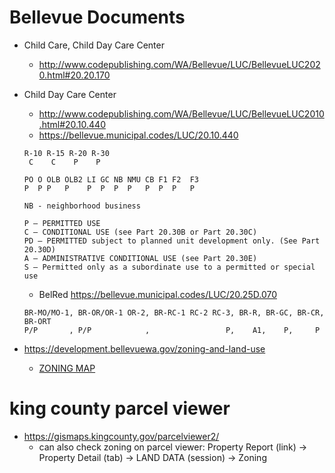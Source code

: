 # Bellevue Documents
* Child Care, Child Day Care Center 
  * http://www.codepublishing.com/WA/Bellevue/LUC/BellevueLUC2020.html#20.20.170
* Child Day Care Center
  * http://www.codepublishing.com/WA/Bellevue/LUC/BellevueLUC2010.html#20.10.440
  * https://bellevue.municipal.codes/LUC/20.10.440
  ```
  R-10 R-15 R-20 R-30
   C    C    P    P
   
  PO O OLB OLB2 LI GC NB NMU CB F1 F2  F3   
  P  P P   P    P  P  P  P   P  P  P   P
  
  NB - neighborhood business
  ```
  ```
  P – PERMITTED USE
  C – CONDITIONAL USE (see Part 20.30B or Part 20.30C)
  PD – PERMITTED subject to planned unit development only. (See Part 20.30D)
  A – ADMINISTRATIVE CONDITIONAL USE (see Part 20.30E)
  S – Permitted only as a subordinate use to a permitted or special use
  ```
  * BelRed
  https://bellevue.municipal.codes/LUC/20.25D.070
  ```
  BR-MO/MO-1, BR-OR/OR-1 OR-2, BR-RC-1 RC-2 RC-3, BR-R, BR-GC, BR-CR, BR-ORT
  P/P       , P/P            ,                 P,    A1,    P,     P
  ```
  
* https://development.bellevuewa.gov/zoning-and-land-use
  * [ZONING MAP](http://cobgis.maps.arcgis.com/apps/webappviewer/index.html?id=ff2f7a57a0b0438a80b48a7dffb519c0)
  
# king county parcel viewer
* https://gismaps.kingcounty.gov/parcelviewer2/
  * can also check zoning on parcel viewer: Property Report (link) -> Property Detail (tab) -> LAND DATA (session) -> Zoning

